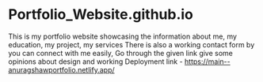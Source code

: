 # Portfolio_Website.github.io
This is my portfolio website showcasing the information about me, my education, my project, my services
There is also a working contact form by you can connect with me easily, 
Go through the given link give some opinions about design and working
Deployment link - https://main--anuragshawportfolio.netlify.app/
